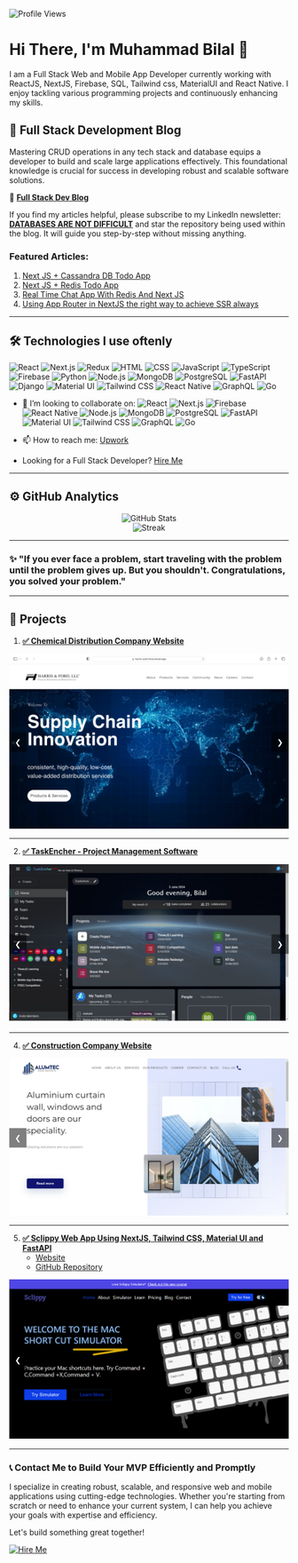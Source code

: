 ![Profile Views](https://komarev.com/ghpvc/?username=bilalmohib&color=blue&style=flat-square)

# Hi There, I'm Muhammad Bilal 👋
I am a Full Stack Web and Mobile App Developer currently working with ReactJS, NextJS, Firebase, SQL, Tailwind css, MaterialUI and React Native. I enjoy tackling various programming projects and continuously enhancing my skills.

## 🌟 Full Stack Development Blog
<!-- If a developer can perform CRUD operations in any tech stack and database, they can build large-scale applications. Someone who understands how to build things from the ground up can achieve significant success in scalable software development. -->
Mastering CRUD operations in any tech stack and database equips a developer to build and scale large applications effectively. This foundational knowledge is crucial for success in developing robust and scalable software solutions.

📖 **[Full Stack Dev Blog](https://www.linkedin.com/newsletters/databases-are-not-difficult-6945124839913320448/?displayConfirmation=true)**

If you find my articles helpful, please subscribe to my LinkedIn newsletter: **[DATABASES ARE NOT DIFFICULT](https://www.linkedin.com/newsletters/databases-are-not-difficult-6945124839913320448/)** and star the repository being used within the blog. It will guide you step-by-step without missing anything.

### Featured Articles:
1. [Next JS + Cassandra DB Todo App](https://www.linkedin.com/newsletters/databases-are-not-difficult-6945124839913320448/?displayConfirmation=true)
2. [Next JS + Redis Todo App](https://www.linkedin.com/pulse/how-develop-todo-app-next-js-redis-database-from-scratch-bilal)
3. [Real Time Chat App With Redis And Next JS](https://www.linkedin.com/pulse/how-develop-realtime-chat-app-using-redisjson-next-js-muhammad-bilal/)
4. [Using App Router in NextJS the right way to achieve SSR always](https://www.linkedin.com/pulse/using-app-router-nextjs-right-way-achieve-ssr-always-muhammad-bilal-sw8ye/?trackingId=UqjQHuQQRa6Z9PJfuP6fIg%3D%3D)

---

## 🛠️ Technologies I use oftenly
![React](https://img.shields.io/badge/-React-61DAFB?logo=react&logoColor=white&style=flat-square)
![Next.js](https://img.shields.io/badge/-Next.js-000000?logo=next.js&logoColor=white&style=flat-square)
![Redux](https://img.shields.io/badge/-Redux-764ABC?logo=redux&logoColor=white&style=flat-square)
![HTML](https://img.shields.io/badge/-HTML-E34F26?logo=html5&logoColor=white&style=flat-square)
![CSS](https://img.shields.io/badge/-CSS-1572B6?logo=css3&logoColor=white&style=flat-square)
![JavaScript](https://img.shields.io/badge/-JavaScript-F7DF1E?logo=javascript&logoColor=black&style=flat-square)
![TypeScript](https://img.shields.io/badge/-TypeScript-3178C6?logo=typescript&logoColor=white&style=flat-square)
![Firebase](https://img.shields.io/badge/-Firebase-FFCA28?logo=firebase&logoColor=black&style=flat-square)
![Python](https://img.shields.io/badge/-Python-3776AB?logo=python&logoColor=white&style=flat-square)
![Node.js](https://img.shields.io/badge/-Node.js-339933?logo=node.js&logoColor=white&style=flat-square)
![MongoDB](https://img.shields.io/badge/-MongoDB-47A248?logo=mongodb&logoColor=white&style=flat-square)
![PostgreSQL](https://img.shields.io/badge/-PostgreSQL-4169E1?logo=postgresql&logoColor=white&style=flat-square)
![FastAPI](https://img.shields.io/badge/-FastAPI-009688?logo=fastapi&logoColor=white&style=flat-square)
![Django](https://img.shields.io/badge/-Django-092E20?logo=django&logoColor=white&style=flat-square)
![Material UI](https://img.shields.io/badge/-Material_UI-0081CB?logo=material-ui&logoColor=white&style=flat-square)
![Tailwind CSS](https://img.shields.io/badge/-Tailwind_CSS-38B2AC?logo=tailwind-css&logoColor=white&style=flat-square)
![React Native](https://img.shields.io/badge/-React_Native-61DAFB?logo=react&logoColor=white&style=flat-square)
![GraphQL](https://img.shields.io/badge/-GraphQL-E10098?logo=graphql&logoColor=white&style=flat-square)
![Go](https://img.shields.io/badge/-Go-00ADD8?logo=go&logoColor=white&style=flat-square)

- 👯 I’m looking to collaborate on:
  ![React](https://img.shields.io/badge/-React-61DAFB?logo=react&logoColor=white&style=flat-square)
  ![Next.js](https://img.shields.io/badge/-Next.js-000000?logo=next.js&logoColor=white&style=flat-square)
  ![Firebase](https://img.shields.io/badge/-Firebase-FFCA28?logo=firebase&logoColor=black&style=flat-square)
  ![React Native](https://img.shields.io/badge/-React_Native-61DAFB?logo=react&logoColor=white&style=flat-square)
  ![Node.js](https://img.shields.io/badge/-Node.js-339933?logo=node.js&logoColor=white&style=flat-square)
  ![MongoDB](https://img.shields.io/badge/-MongoDB-47A248?logo=mongodb&logoColor=white&style=flat-square)
  ![PostgreSQL](https://img.shields.io/badge/-PostgreSQL-4169E1?logo=postgresql&logoColor=white&style=flat-square)
  ![FastAPI](https://img.shields.io/badge/-FastAPI-009688?logo=fastapi&logoColor=white&style=flat-square)
  ![Material UI](https://img.shields.io/badge/-Material_UI-0081CB?logo=material-ui&logoColor=white&style=flat-square)
  ![Tailwind CSS](https://img.shields.io/badge/-Tailwind_CSS-38B2AC?logo=tailwind-css&logoColor=white&style=flat-square)
  ![GraphQL](https://img.shields.io/badge/-GraphQL-E10098?logo=graphql&logoColor=white&style=flat-square)
  ![Go](https://img.shields.io/badge/-Go-00ADD8?logo=go&logoColor=white&style=flat-square)


- 📫 How to reach me: [Upwork](https://www.upwork.com/freelancers/~013a136c7081592898)
- Looking for a Full Stack Developer? [Hire Me](https://www.upwork.com/freelancers/~013a136c7081592898)

---

## ⚙️ GitHub Analytics
<p align="center">
  <img alt="GitHub Stats" src="https://github-readme-stats.vercel.app/api?username=bilalmohib&show_icons=true&hide=issues&count_private=true&line_height=20&title_color=7A7ADB&icon_color=2234AE&text_color=D3D3D3&bg_color=0,000000,130F40&hide_border=true" width="600" />
  <br/>

  <img alt="Streak" src="https://github-readme-streak-stats.herokuapp.com/?user=bilalmohib&theme=holi-theme&hide_border=true" width="800" />
</p>

---
### ✨ "If you ever face a problem, start traveling with the problem until the problem gives up. But you shouldn't. Congratulations, you solved your problem."
---

## 🚀 Projects
1. **[✅ Chemical Distribution Company Website](https://harris-and-ford.vercel.app/)**
<div style="position: relative; width: 100%; max-width: 600px; margin: auto; overflow: hidden;">
  <div class="slides" style="display: flex; transition: transform 0.5s ease-in-out;">
    <div class="slide" style="min-width: 100%; box-sizing: border-box;"><img src="projects/harrisAndFord/1.png" alt="Slide 1"></div>
    <div class="slide" style="min-width: 100%; box-sizing: border-box;"><img src="projects/harrisAndFord/2.png" alt="Slide 2"></div>
    <div class="slide" style="min-width: 100%; box-sizing: border-box;"><img src="projects/harrisAndFord/3.png" alt="Slide 3"></div>
    <div class="slide" style="min-width: 100%; box-sizing: border-box;"><img src="projects/harrisAndFord/4.png" alt="Slide 4"></div>
    <div class="slide" style="min-width: 100%; box-sizing: border-box;"><img src="projects/harrisAndFord/5.png" alt="Slide 5"></div>
    <div class="slide" style="min-width: 100%; box-sizing: border-box;"><img src="projects/harrisAndFord/6.png" alt="Slide 6"></div>
    <div class="slide" style="min-width: 100%; box-sizing: border-box;"><img src="projects/harrisAndFord/7.png" alt="Slide 7"></div>
  </div>
  <div class="navigation" style="position: absolute; top: 50%; width: 100%; display: flex; justify-content: space-between; transform: translateY(-50%);">
    <button class="prev" style="background-color: rgba(0, 0, 0, 0.5); color: white; border: none; padding: 10px; cursor: pointer;" onclick="showSlide(currentIndex - 1)">&#10094;</button>
    <button class="next" style="background-color: rgba(0, 0, 0, 0.5); color: white; border: none; padding: 10px; cursor: pointer;" onclick="showSlide(currentIndex + 1)">&#10095;</button>
  </div>
</div>

<script>
  let currentIndex = 0;

  function showSlide(index) {
    const slides = document.querySelector('.slides');
    const totalSlides = document.querySelectorAll('.slide').length;
    if (index >= totalSlides) {
      currentIndex = 0;
    } else if (index < 0) {
      currentIndex = totalSlides - 1;
    } else {
      currentIndex = index;
    }
    slides.style.transform = 'translateX(' + (-currentIndex * 100) + '%)';
  }
</script>
---

2. **[✅ TaskEncher - Project Management Software](https://taskencher.com/)**

<div class="slider">
  <div class="slides">
    <div class="slide"><img src="projects/taskencher/1.png" alt="Slide 1"></div>
    <div class="slide"><img src="projects/taskencher/2.png" alt="Slide 2"></div>
    <div class="slide"><img src="projects/taskencher/3.png" alt="Slide 3"></div>
    <div class="slide"><img src="projects/taskencher/4.png" alt="Slide 4"></div>
    <div class="slide"><img src="projects/taskencher/5.png" alt="Slide 5"></div>
    <div class="slide"><img src="projects/taskencher/6.png" alt="Slide 6"></div>
    <div class="slide"><img src="projects/taskencher/7.png" alt="Slide 7"></div>
  </div>
  <div class="navigation">
    <button class="prev" onclick="prevSlide()">&#10094;</button>
    <button class="next" onclick="nextSlide()">&#10095;</button>
  </div>
</div>

---

4. **[✅ Construction Company Website](https://alumtec.ca/)**

<div class="slider">
  <div class="slides">
    <div class="slide"><img src="projects/alumtec/1.png" alt="Slide 1"></div>
  </div>
  <div class="navigation">
    <button class="prev" onclick="prevSlide()">&#10094;</button>
    <button class="next" onclick="nextSlide()">&#10095;</button>
  </div>
</div>

---

5. **[✅ Sclippy Web App Using NextJS, Tailwind CSS, Material UI and FastAPI](https://sclippy.com/)**
   - [Website](https://sclippy.com/)
   - [GitHub Repository](https://github.com/bilalmohib/sclippy)

<div class="slider">
  <div class="slides">
    <div class="slide"><img src="projects/sclippy/1.png" alt="Slide 1"></div>
    <div class="slide"><img src="projects/sclippy/2.png" alt="Slide 2"></div>
    <div class="slide"><img src="projects/sclippy/3.png" alt="Slide 3"></div>
    <div class="slide"><img src="projects/sclippy/4.png" alt="Slide 4"></div>
    <div class="slide"><img src="projects/sclippy/5.png" alt="Slide 5"></div>
    <div class="slide"><img src="projects/sclippy/6.png" alt="Slide 6"></div>
    <div class="slide"><img src="projects/sclippy/7.png" alt="Slide 7"></div>
  </div>
  <div class="navigation">
    <button class="prev" onclick="prevSlide()">&#10094;</button>
    <button class="next" onclick="nextSlide()">&#10095;</button>
  </div>
</div>

---

### 📞 Contact Me to Build Your MVP Efficiently and Promptly
I specialize in creating robust, scalable, and responsive web and mobile applications using cutting-edge technologies. Whether you're starting from scratch or need to enhance your current system, I can help you achieve your goals with expertise and efficiency.

Let's build something great together!

[![Hire Me](https://img.shields.io/badge/-Hire%20Me-ff69b4?style=for-the-badge&logo=upwork&logoColor=white)](https://www.upwork.com/freelancers/~013a136c7081592898)

 <style>
  .slider {
    position: relative;
    width: 100%;
    max-width: 600px;
    margin: auto;
    overflow: hidden;
  }
  .slides {
    display: flex;
    transition: transform 0.5s ease-in-out;
  }
  .slide {
    min-width: 100%;
    box-sizing: border-box;
  }
  .navigation {
    position: absolute;
    top: 50%;
    width: 100%;
    display: flex;
    justify-content: space-between;
    transform: translateY(-50%);
  }
  .prev, .next {
    background-color: rgba(0, 0, 0, 0.5);
    color: white;
    border: none;
    padding: 10px;
    cursor: pointer;
  }
</style>

<script>
  let currentIndex = 0;

  function showSlide(index) {
    const slides = document.querySelector('.slides');
    const totalSlides = document.querySelectorAll('.slide').length;
    if (index >= totalSlides) {
      currentIndex = 0;
    } else if (index < 0) {
      currentIndex = totalSlides - 1;
    } else {
      currentIndex = index;
    }
    slides.style.transform = 'translateX(' + (-currentIndex * 100) + '%)';
  }

  function nextSlide() {
    showSlide(currentIndex + 1);
  }

  function prevSlide() {
    showSlide(currentIndex - 1);
  }
</script>
